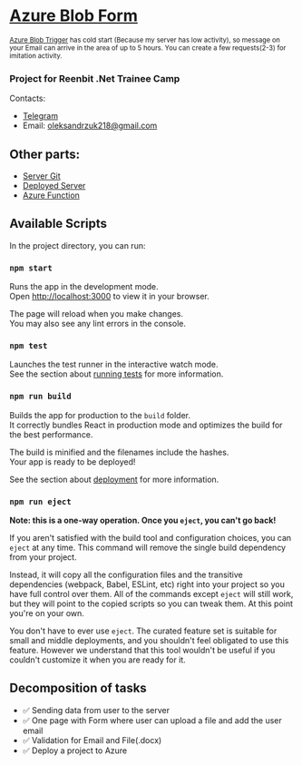 # [Azure Blob Form](https://blobreactform.azurewebsites.net) 
<sup>[Azure Blob Trigger](https://blobfunctionstask.azurewebsites.net) has cold start (Because my server has low activity), so message on your Email can arrive in the area of up to 5 hours. You can create a few requests(2-3) for imitation activity.</sup> 

### Project for Reenbit .Net Trainee Camp
Contacts:
* [Telegram](https://t.me/Sasha_Beetle) 
* Email: oleksandrzuk218@gmail.com

## Other parts:
- [Server Git](https://github.com/SashaBeetle/AzureBlobForm-backend)
- [Deployed Server](https://blobform.azurewebsites.net)
- [Azure Function](https://github.com/SashaBeetle/BlobAzureFunction)

## Available Scripts

In the project directory, you can run:

### `npm start`

Runs the app in the development mode.\
Open [http://localhost:3000](http://localhost:3000) to view it in your browser.

The page will reload when you make changes.\
You may also see any lint errors in the console.

### `npm test`

Launches the test runner in the interactive watch mode.\
See the section about [running tests](https://facebook.github.io/create-react-app/docs/running-tests) for more information.

### `npm run build`

Builds the app for production to the `build` folder.\
It correctly bundles React in production mode and optimizes the build for the best performance.

The build is minified and the filenames include the hashes.\
Your app is ready to be deployed!

See the section about [deployment](https://facebook.github.io/create-react-app/docs/deployment) for more information.

### `npm run eject`

**Note: this is a one-way operation. Once you `eject`, you can't go back!**

If you aren't satisfied with the build tool and configuration choices, you can `eject` at any time. This command will remove the single build dependency from your project.

Instead, it will copy all the configuration files and the transitive dependencies (webpack, Babel, ESLint, etc) right into your project so you have full control over them. All of the commands except `eject` will still work, but they will point to the copied scripts so you can tweak them. At this point you're on your own.

You don't have to ever use `eject`. The curated feature set is suitable for small and middle deployments, and you shouldn't feel obligated to use this feature. However we understand that this tool wouldn't be useful if you couldn't customize it when you are ready for it.

## Decomposition of tasks
* ✅ Sending data from user to the server
* ✅ One page with Form where user can upload a file and add the user email
* ✅ Validation for Email and File(.docx)
* ✅ Deploy a project to Azure
